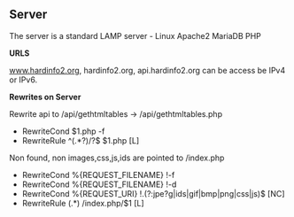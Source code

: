 Server
--------

The server is a standard LAMP server - Linux Apache2 MariaDB PHP

**URLS**

www.hardinfo2.org, hardinfo2.org, api.hardinfo2.org can be access be IPv4 or IPv6.

**Rewrites on Server**
 
Rewrite api to /api/gethtmltables -> /api/gethtmltables.php
 - RewriteCond $1.php -f
 - RewriteRule ^(.*?)/?$ $1.php [L]

Non found, non images,css,js,ids are pointed to /index.php
 - RewriteCond %{REQUEST_FILENAME} !-f
 - RewriteCond %{REQUEST_FILENAME} !-d
 - RewriteCond %{REQUEST_URI} !\.(?:jpe?g|ids|gif|bmp|png|css|js)$ [NC]
 - RewriteRule (.*) /index.php/$1 [L]
